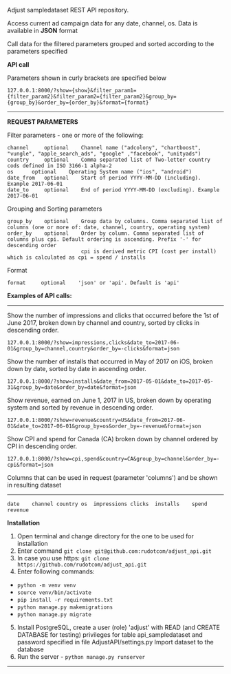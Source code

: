 Adjust sampledataset REST API repository.

Access current ad campaign data for any date, channel, os. 
Data is available in **JSON** format

Call data for the filtered parameters grouped and sorted according to the parameters specified

**API call**

Parameters shown in curly brackets are specified below

    127.0.0.1:8000/?show={show}&filter_param1={filter_param2}&filter_param2={filter_param2}&group_by={group_by}&order_by={order_by}&format={format}
_____________
**REQUEST PARAMETERS**

Filter parameters - one or more of the following:

    channel     optional    Channel name ("adcolony", "chartboost", "vungle", "apple_search_ads", "google" ,"facebook", "unityads")
    country     optional    Comma separated list of Two-letter country cods defined in ISO 3166-1 alpha-2
    os	    optional	Operating System name ("ios", "android")
    date_from   optional    Start of period YYYY-MM-DD (including). Example 2017-06-01
    date_to     optional    End of period YYYY-MM-DD (excluding). Example 2017-06-01

Grouping and Sorting parameters

    group_by    optional    Group data by columns. Comma separated list of columns (one or more of: date, channel, country, operating system)
    order_by    optional    Order by column. Comma separated list of columns plus cpi. Default ordering is ascending. Prefix '-' for descending order
                            cpi is derived metric CPI (cost per install) which is calculated as cpi = spend / installs

Format

    format     optional    'json' or 'api'. Default is 'api'

**Examples of API calls:**
___________

Show the number of impressions and clicks that occurred before the 1st of June 2017, broken down by channel and country, sorted by clicks in descending order.

    127.0.0.1:8000/?show=impressions,clicks&date_to=2017-06-01&group_by=channel,country&order_by=-clicks&format=json

Show the number of installs that occurred in May of 2017 on iOS, broken down by date, sorted by date in ascending order.

    127.0.0.1:8000/?show=installs&date_from=2017-05-01&date_to=2017-05-31&group_by=date&order_by=date&format=json

Show revenue, earned on June 1, 2017 in US, broken down by operating system and sorted by revenue in descending order.

    127.0.0.1:8000/?show=revenue&country=US&date_from=2017-06-01&date_to=2017-06-01&group_by=os&order_by=-revenue&format=json

Show CPI and spend for Canada (CA) broken down by channel ordered by CPI in descending order. 

    127.0.0.1:8000/?show=cpi,spend&country=CA&group_by=channel&order_by=-cpi&format=json

Columns that can be used in request (parameter 'columns') and be shown in resulting dataset
___________________
    date	channel	country	os	impressions	clicks	installs	spend	revenue

**Installation**

1. Open terminal and change directory for the one to be used for installation
2. Enter command `git clone git@github.com:rudotcom/adjust_api.git`
3. In case you use https: `git clone https://github.com/rudotcom/adjust_api.git`
4. Enter following commands:
- `python -m venv venv`
- `source venv/bin/activate`
- `pip install -r requirements.txt`
- `python manage.py makemigrations`
- `python manage.py migrate`
5. Install PostgreSQL, create a user (role) 'adjust' with READ (and CREATE DATABASE for testing) privileges for table api_sampledataset and password specified in file AdjustAPI/settings.py
   Import dataset to the database
6. Run the server - `python manage.py runserver`
________
